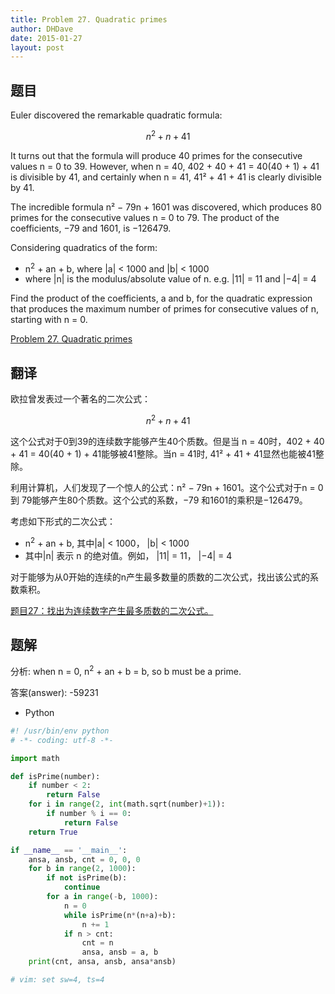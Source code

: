 ```yaml
---
title: Problem 27. Quadratic primes
author: DHDave
date: 2015-01-27
layout: post
---
```


## 题目

Euler discovered the remarkable quadratic formula:

$$ n^2 + n + 41 $$

It turns out that the formula will produce 40 primes for the consecutive values n = 0 to 39. However, when n = 40, 402 + 40 + 41 = 40(40 + 1) + 41 is divisible by 41, and certainly when n = 41, 41² + 41 + 41 is clearly divisible by 41.
<!--more-->
The incredible formula  n² − 79n + 1601 was discovered, which produces 80 primes for the consecutive values n = 0 to 79. The product of the coefficients, −79 and 1601, is −126479.

Considering quadratics of the form:

+ n<sup>2</sup> + an + b, where |a| < 1000 and |b| < 1000
+ where |n| is the modulus/absolute value of n. e.g. |11| = 11 and |−4| = 4

Find the product of the coefficients, a and b, for the quadratic expression that produces the maximum number of primes for consecutive values of n, starting with n = 0.

[Problem 27. Quadratic primes](https://projecteuler.net/problem=27 "Problem 27")

## 翻译

欧拉曾发表过一个著名的二次公式：

$$ n^2 + n + 41 $$

这个公式对于0到39的连续数字能够产生40个质数。但是当 n = 40时，402 + 40 + 41 = 40(40 + 1) + 41能够被41整除。当n = 41时, 41² + 41 + 41显然也能被41整除。

利用计算机，人们发现了一个惊人的公式：n² − 79n + 1601。这个公式对于n = 0 到 79能够产生80个质数。这个公式的系数，−79 和1601的乘积是−126479。

考虑如下形式的二次公式：

+ n<sup>2</sup> + an + b, 其中|a| < 1000， |b| < 1000
+ 其中|n| 表示 n 的绝对值。例如， |11| = 11， |−4| = 4

对于能够为从0开始的连续的n产生最多数量的质数的二次公式，找出该公式的系数乘积。

[题目27：找出为连续数字产生最多质数的二次公式。](http://pe.spiritzhang.com/index.php/2011-05-11-09-44-54/28-27 "题目27")

## 题解

分析: when n = 0, n<sup>2</sup> + an + b = b, so b must be a prime.

答案(answer): -59231

+ Python

```python
#! /usr/bin/env python
# -*- coding: utf-8 -*-

import math

def isPrime(number):
    if number < 2:
        return False
    for i in range(2, int(math.sqrt(number)+1)):
        if number % i == 0:
            return False
    return True

if __name__ == '__main__':
    ansa, ansb, cnt = 0, 0, 0
    for b in range(2, 1000):
        if not isPrime(b):
            continue
        for a in range(-b, 1000):
            n = 0
            while isPrime(n*(n+a)+b):
                n += 1
            if n > cnt:
                cnt = n
                ansa, ansb = a, b
    print(cnt, ansa, ansb, ansa*ansb)

# vim: set sw=4, ts=4
```
